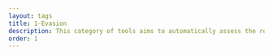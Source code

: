 ```yaml
---
layout: tags
title: 1-Evasion
description: This category of tools aims to automatically assess the robustness of a classifier
order: 1
---
```

